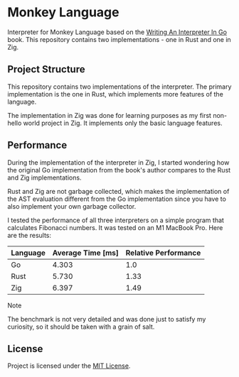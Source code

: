 # Monkey Language

Interpreter for Monkey Language based on the [Writing An Interpreter In Go](https://interpreterbook.com/) book. This repository contains two implementations - one in Rust and one in Zig.

## Project Structure

This repository contains two implementations of the interpreter. The primary implementation is the one in Rust, which implements more features of the language.

The implementation in Zig was done for learning purposes as my first non-hello world project in Zig. It implements only the basic language features.

## Performance

During the implementation of the interpreter in Zig, I started wondering how the original Go implementation from the book's author compares to the Rust and Zig implementations.

Rust and Zig are not garbage collected, which makes the implementation of the AST evaluation different from the Go implementation since you have to also implement your own garbage collector.

I tested the performance of all three interpreters on a simple program that calculates Fibonacci numbers. It was tested on an M1 MacBook Pro. Here are the results:

| Language | Average Time [ms] | Relative Performance |
| -------- | ----------------- | -------------------- |
| Go       | 4.303             | 1.0                  |
| Rust     | 5.730             | 1.33                 |
| Zig      | 6.397             | 1.49                 |

> [!NOTE]
> The benchmark is not very detailed and was done just to satisfy my curiosity, so it should be taken with a grain of salt.

## License

Project is licensed under the [MIT License](LICENSE).

